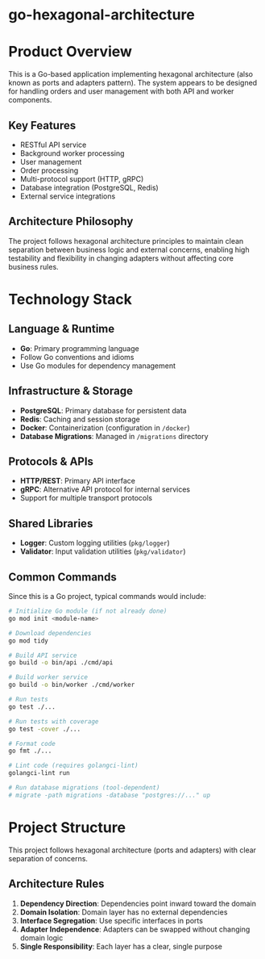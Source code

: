 # go-hexagonal-architecture

# Product Overview

This is a Go-based application implementing hexagonal architecture (also known as ports and adapters pattern). The system appears to be designed for handling orders and user management with both API and worker components.

## Key Features
- RESTful API service
- Background worker processing
- User management
- Order processing
- Multi-protocol support (HTTP, gRPC)
- Database integration (PostgreSQL, Redis)
- External service integrations

## Architecture Philosophy
The project follows hexagonal architecture principles to maintain clean separation between business logic and external concerns, enabling high testability and flexibility in changing adapters without affecting core business rules.
# Technology Stack

## Language & Runtime
- **Go**: Primary programming language
- Follow Go conventions and idioms
- Use Go modules for dependency management

## Infrastructure & Storage
- **PostgreSQL**: Primary database for persistent data
- **Redis**: Caching and session storage
- **Docker**: Containerization (configuration in `/docker`)
- **Database Migrations**: Managed in `/migrations` directory

## Protocols & APIs
- **HTTP/REST**: Primary API interface
- **gRPC**: Alternative API protocol for internal services
- Support for multiple transport protocols

## Shared Libraries
- **Logger**: Custom logging utilities (`pkg/logger`)
- **Validator**: Input validation utilities (`pkg/validator`)

## Common Commands
Since this is a Go project, typical commands would include:

```bash
# Initialize Go module (if not already done)
go mod init <module-name>

# Download dependencies
go mod tidy

# Build API service
go build -o bin/api ./cmd/api

# Build worker service  
go build -o bin/worker ./cmd/worker

# Run tests
go test ./...

# Run tests with coverage
go test -cover ./...

# Format code
go fmt ./...

# Lint code (requires golangci-lint)
golangci-lint run

# Run database migrations (tool-dependent)
# migrate -path migrations -database "postgres://..." up
```

# Project Structure

This project follows hexagonal architecture (ports and adapters) with clear separation of concerns.

## Architecture Rules
1. **Dependency Direction**: Dependencies point inward toward the domain
2. **Domain Isolation**: Domain layer has no external dependencies
3. **Interface Segregation**: Use specific interfaces in ports
4. **Adapter Independence**: Adapters can be swapped without changing domain logic
5. **Single Responsibility**: Each layer has a clear, single purpose

